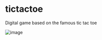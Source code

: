 # tictactoe

Digital game based on the famous tic tac toe

![image](https://user-images.githubusercontent.com/16990753/219168416-d29c48ab-50ff-4a70-9fce-2353a47175d4.png)

